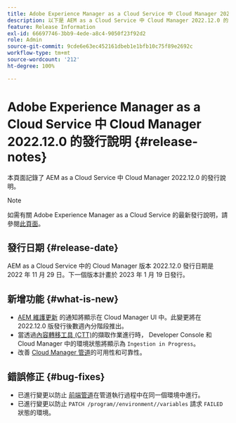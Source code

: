 ```yaml
---
title: Adobe Experience Manager as a Cloud Service 中 Cloud Manager 2022.12.0 的發行說明
description: 以下是 AEM as a Cloud Service 中 Cloud Manager 2022.12.0 的發行說明。
feature: Release Information
exl-id: 66697746-3bb9-4ede-a8c4-9050f23f92d2
role: Admin
source-git-commit: 9cde6e63ec452161dbeb1e1bfb10c75f89e2692c
workflow-type: tm+mt
source-wordcount: '212'
ht-degree: 100%

---
```


# Adobe Experience Manager as a Cloud Service 中 Cloud Manager 2022.12.0 的發行說明 {#release-notes}

本頁面記錄了 AEM as a Cloud Service 中 Cloud Manager 2022.12.0 的發行說明。

>[!NOTE]
>
>如需有關 Adobe Experience Manager as a Cloud Service 的最新發行說明，請參閱[此頁面](/help/release-notes/release-notes-cloud/release-notes-current.md)。

## 發行日期 {#release-date}

AEM as a Cloud Service 中的 Cloud Manager 版本 2022.12.0 發行日期是 2022 年 11 月 29 日。下一個版本計畫於 2023 年 1 月 19 日發行。

## 新增功能 {#what-is-new}

* [AEM 維護更新](/help/overview/what-is-new-and-different.md#aem-updates) 的通知將顯示在 Cloud Manager UI 中。此變更將在 2022.12.0 版發行後數週內分階段推出。
* 當透過[內容轉移工具 (CTT)](/help/journey-migration/content-transfer-tool/using-content-transfer-tool/overview-content-transfer-tool.md)的擷取作業進行時， Developer Console 和 Cloud Manager 中的環境狀態將顯示為 `Ingestion in Progress`。
* 改善 [Cloud Manager 管道](/help/implementing/cloud-manager/configuring-pipelines/introduction-ci-cd-pipelines.md)的可用性和可靠性。

## 錯誤修正 {#bug-fixes}

* 已進行變更以防止 [前端管道](/help/implementing/cloud-manager/configuring-pipelines/introduction-ci-cd-pipelines.md#front-end)在管道執行過程中在同一個環境中進行。
* 已進行變更以防止 `PATCH /program//environment//variables` 請求 `FAILED` 狀態的環境。
